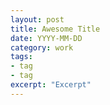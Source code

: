 ```yaml
---
layout: post
title: Awesome Title
date: YYYY-MM-DD
category: work
tags:
- tag
- tag
excerpt: "Excerpt"
---
```

